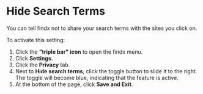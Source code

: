 # Hide Search Terms

You can tell findx not to share your search terms with the sites you click on.


To activate this setting:


1. Click the **"triple bar" icon** to open the findx menu.
2. Click **Settings**.
3. Click the **Privacy** tab.
4. Next to **Hide search terms**, click the toggle button to slide it to the right. The toggle will become blue, indicating that the feature is active.
5. At the bottom of the page, click **Save and Exit**.
